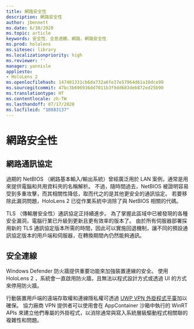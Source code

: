 ```yaml
---
title: 網路安全性
description: 網路安全性
author: jbennett
ms.date: 6/30/2020
ms.topic: article
keywords: 安全性、全息透鏡、網路、網路安全性
ms.prod: hololens
ms.sitesec: library
ms.localizationpriority: high
ms.reviewer: ''
manager: yannisle
appliesto:
- HoloLens 2
ms.openlocfilehash: 147401331cb6da732a6fe37e57964d61a10dce99
ms.sourcegitcommit: 47bc3b696936dd7011b3f9dd683deb872ed25b90
ms.translationtype: HT
ms.contentlocale: zh-TW
ms.lasthandoff: 07/17/2020
ms.locfileid: "10883137"
---
```

# 網路安全性

## 網路通訊協定

過期的 NetBIOS （網路基本輸入/輸出系統）曾經廣泛用於 LAN 案例，通常是用來提供電腦和共用資料夾的名稱解析。 不過，隨時間過去，NetBIOS 被證明容易受到多重攻擊，而其相關性降低，取而代之的是其他更安全的通訊協定。 若要移除此漏洞問題，HoloLens 2 已從作業系統中消除了與 NetBIOS 相關的代碼。

TLS （傳輸層安全性）通訊協定正持續進步。 為了掌握此區域中已被發現的各種安全漏洞，電腦行業已升級到更新且更有效率的版本了。 由於所有伺服器部署採用新的 TLS 通訊協定版本所需的時間，因此可以實施回退機制，讓不同的預設通訊協定版本的用戶端和伺服器，在轉換期間內仍然能夠通訊。

## 安全連線 

Windows Defender 防火牆提供重要功能來加強裝置連線的安全。 使用 HoloLens 2 ，系統會一直啟用防火牆，且無法以程式設計方式或透過 UI 的方式來停用防火牆。

行動裝置用戶端的遠端存取權和連線隱私權可透過 [UWP VPN 外掛程式平臺](https://docs.microsoft.com/uwp/api/Windows.Networking.Vpn?view=winrt-19041)加以確保。 協力廠商 VPN 提供者可以使用會在 AppContainer 沙箱中執行的 WinRT APIs 來建立他們專屬的外掛程式，以消除通常與寫入系統層級驅動程式相關聯的複雜性和問題。

